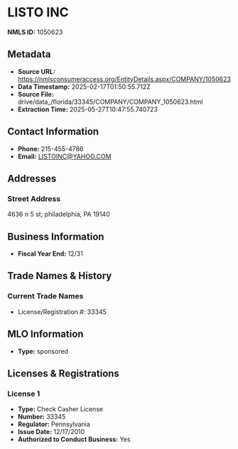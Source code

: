 # LISTO INC

**NMLS ID:** 1050623

## Metadata
- **Source URL:** https://nmlsconsumeraccess.org/EntityDetails.aspx/COMPANY/1050623
- **Data Timestamp:** 2025-02-17T01:50:55.712Z
- **Source File:** drive/data_/florida/33345/COMPANY/COMPANY_1050623.html
- **Extraction Time:** 2025-05-27T10:47:55.740723

## Contact Information
- **Phone:** 215-455-4786
- **Email:** LISTOINC@YAHOO.COM

## Addresses
### Street Address
4636 n 5 st; philadelphia, PA 19140

## Business Information
- **Fiscal Year End:** 12/31

## Trade Names & History
### Current Trade Names
- License/Registration #: 33345

## MLO Information
- **Type:** sponsored

## Licenses & Registrations

### License 1
- **Type:** Check Casher License
- **Number:** 33345
- **Regulator:** Pennsylvania
- **Issue Date:** 12/17/2010
- **Authorized to Conduct Business:** Yes
